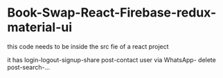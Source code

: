 # Book-Swap-React-Firebase-redux-material-ui

this code needs to be inside the src fie of a react project

it has login-logout-signup-share post-contact user via WhatsApp- delete post-search-...

